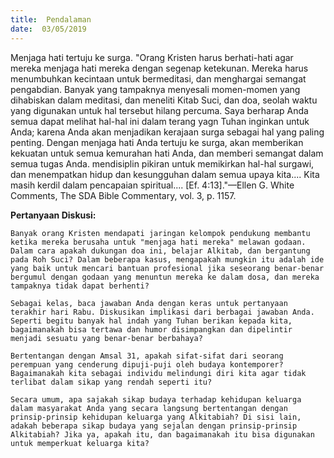 ```yaml
---
title:  Pendalaman
date:  03/05/2019
---
```


Menjaga hati tertuju ke surga. "Orang Kristen harus berhati-hati agar mereka menjaga hati mereka dengan segenap ketekunan. Mereka harus menumbuhkan kecintaan untuk bermeditasi, dan menghargai semangat pengabdian. Banyak yang tampaknya menyesali momen-momen yang dihabiskan dalam meditasi, dan meneliti Kitab Suci, dan doa, seolah waktu yang digunakan untuk hal tersebut hilang percuma. Saya berharap Anda semua dapat melihat hal-hal ini dalam terang yagn Tuhan inginkan untuk Anda; karena Anda akan menjadikan kerajaan surga sebagai hal yang paling penting. Dengan menjaga hati Anda tertuju ke surga, akan memberikan kekuatan untuk semua kemurahan hati Anda, dan memberi semangat dalam semua tugas Anda. mendisiplin pikiran untuk memikirkan hal-hal surgawi, dan menempatkan   hidup dan kesungguhan dalam semua upaya kita.... Kita masih kerdil dalam pencapaian spiritual.... [Ef. 4:13]."—Ellen G. White Comments, The SDA Bible Commentary, vol. 3, p. 1157.

**Pertanyaan Diskusi:**

`Banyak orang Kristen mendapati jaringan kelompok pendukung membantu ketika mereka berusaha untuk "menjaga hati mereka" melawan godaan. Dalam cara apakah dukungan doa ini, belajar Alkitab, dan bergantung pada Roh Suci? Dalam beberapa kasus, mengapakah mungkin itu adalah ide yang baik untuk mencari bantuan profesional jika seseorang benar-benar bergumul dengan godaan yang menuntun mereka ke dalam dosa, dan mereka tampaknya tidak dapat berhenti?`

`Sebagai kelas, baca jawaban Anda dengan keras untuk pertanyaan terakhir hari Rabu. Diskusikan implikasi dari berbagai jawaban Anda. Seperti begitu banyak hal indah yang Tuhan berikan kepada kita, bagaimanakah bisa tertawa dan humor disimpangkan dan dipelintir menjadi sesuatu yang benar-benar berbahaya?`

`Bertentangan dengan Amsal 31, apakah sifat-sifat dari seorang perempuan yang cenderung dipuji-puji oleh budaya kontemporer? Bagaimanakah kita sebagai individu melindungi diri kita agar tidak terlibat dalam sikap yang rendah seperti itu?`

`Secara umum, apa sajakah sikap budaya terhadap kehidupan keluarga dalam masyarakat Anda yang secara langsung bertentangan dengan prinsip-prinsip kehidupan keluarga yang Alkitabiah? Di sisi lain, adakah beberapa sikap budaya yang sejalan dengan prinsip-prinsip Alkitabiah? Jika ya, apakah itu, dan bagaimanakah itu bisa digunakan untuk memperkuat keluarga kita?`